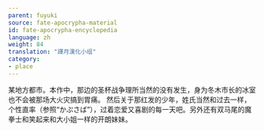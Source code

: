 ```yaml
---
parent: fuyuki
source: fate-apocrypha-material
id: fate-apocrypha-encyclopedia
language: zh
weight: 84
translation: "譯月漢化小组"
category:
- place
---
```


某地方都市。本作中，那边的圣杯战争理所当然的没有发生，身为冬木市长的冰室也不会被那场大火灾搞到胃痛。
然后关于那红发的少年，姓氏当然和过去一样，个性直率（参照“かぷさば”），过着恋爱又喜剧的每一天吧。另外还有双马尾的魔拳士和笑起来和大小姐一样的开朗妹妹。
